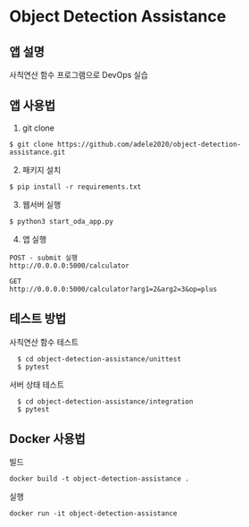 # Object Detection Assistance


## 앱 설명

사칙연산 함수 프로그램으로 DevOps 실습



## 앱 사용법

1. git clone

  ```
  $ git clone https://github.com/adele2020/object-detection-assistance.git
  ```

2. 패키지 설치

  ```
  $ pip install -r requirements.txt
  ```

3. 웹서버 실행

  ```
  $ python3 start_oda_app.py
  ```

4. 앱 실행  

  ```
  POST - submit 실행  
  http://0.0.0.0:5000/calculator   
  ```

  ```
  GET  
  http://0.0.0.0:5000/calculator?arg1=2&arg2=3&op=plus
  ```
## 테스트 방법

사칙연산 함수 테스트

```
  $ cd object-detection-assistance/unittest
  $ pytest
```

서버 상태 테스트

```
  $ cd object-detection-assistance/integration
  $ pytest
```

## Docker 사용법
빌드
```
docker build -t object-detection-assistance .
```

실행
```
docker run -it object-detection-assistance
```
